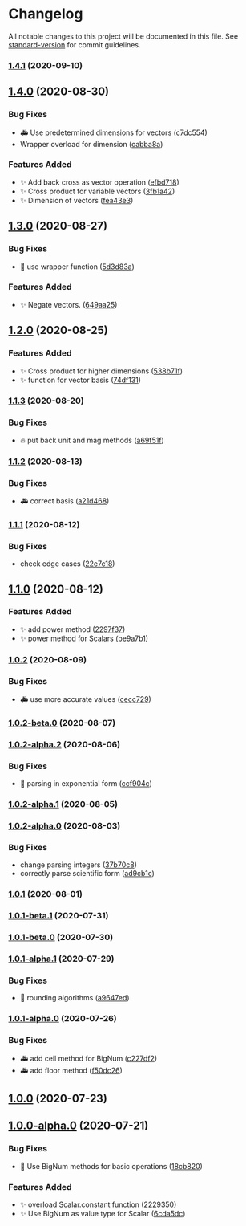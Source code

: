 # Changelog

All notable changes to this project will be documented in this file. See [standard-version](https://github.com/conventional-changelog/standard-version) for commit guidelines.

### [1.4.1](https://github.com/terrible-coder/multivariate_calculus/compare/v1.4.0...v1.4.1) (2020-09-10)

## [1.4.0](https://github.com/terrible-coder/multivariate_calculus/compare/v1.3.0...v1.4.0) (2020-08-30)


### Bug Fixes

* :ambulance: Use predetermined dimensions for vectors ([c7dc554](https://github.com/terrible-coder/multivariate_calculus/commit/c7dc55452f2edc44a8d9a0d6300e477f33703816))
* Wrapper overload for dimension ([cabba8a](https://github.com/terrible-coder/multivariate_calculus/commit/cabba8ad7e4d1003a5aa7f93dedf1ae5f2357308))


### Features Added

* :sparkles: Add back cross as vector operation ([efbd718](https://github.com/terrible-coder/multivariate_calculus/commit/efbd7185f103c0facf3dcf0b803c555489e3e82c))
* :sparkles: Cross product for variable vectors ([3fb1a42](https://github.com/terrible-coder/multivariate_calculus/commit/3fb1a42e4873f8b3b28fbbc08130e49dcbf65eae))
* :sparkles: Dimension of vectors ([fea43e3](https://github.com/terrible-coder/multivariate_calculus/commit/fea43e32d6676a74813e8fee502c18e4d4d4d449))

## [1.3.0](https://github.com/terrible-coder/multivariate_calculus/compare/v1.2.0...v1.3.0) (2020-08-27)


### Bug Fixes

* :bug: use wrapper function ([5d3d83a](https://github.com/terrible-coder/multivariate_calculus/commit/5d3d83afb5bf3d83a2d847e5592d1279d655a56f))


### Features Added

* :sparkles: Negate vectors. ([649aa25](https://github.com/terrible-coder/multivariate_calculus/commit/649aa25cd2aafee35839dd11d803d3df572f3717))

## [1.2.0](https://github.com/terrible-coder/multivariate_calculus/compare/v1.1.3...v1.2.0) (2020-08-25)


### Features Added

* :sparkles: Cross product for higher dimensions ([538b71f](https://github.com/terrible-coder/multivariate_calculus/commit/538b71f44987ac8f8f756d3001201653c94ce694))
* :sparkles: function for vector basis ([74df131](https://github.com/terrible-coder/multivariate_calculus/commit/74df131cbb15e915ea070c22de736b30af2434e8))

### [1.1.3](https://github.com/terrible-coder/multivariate_calculus/compare/v1.1.2...v1.1.3) (2020-08-20)


### Bug Fixes

* :fire: put back unit and mag methods ([a69f51f](https://github.com/terrible-coder/multivariate_calculus/commit/a69f51f7bef1919342b15e761ed959d96460e2d9))

### [1.1.2](https://github.com/terrible-coder/multivariate_calculus/compare/v1.1.1...v1.1.2) (2020-08-13)


### Bug Fixes

* :ambulance: correct basis ([a21d468](https://github.com/terrible-coder/multivariate_calculus/commit/a21d46802e86cb40ac6774f3fa495cb8f3e02c81))

### [1.1.1](https://github.com/terrible-coder/multivariate_calculus/compare/v1.1.0...v1.1.1) (2020-08-12)


### Bug Fixes

* check edge cases ([22e7c18](https://github.com/terrible-coder/multivariate_calculus/commit/22e7c18dcf0ced83cc4c650021fa8051b5f9e1e4))

## [1.1.0](https://github.com/terrible-coder/multivariate_calculus/compare/v1.0.2...v1.1.0) (2020-08-12)


### Features Added

* :sparkles: add power method ([2297f37](https://github.com/terrible-coder/multivariate_calculus/commit/2297f37e9aa18a1c76774f791830c433783942e7))
* :sparkles: power method for Scalars ([be9a7b1](https://github.com/terrible-coder/multivariate_calculus/commit/be9a7b135c842f9d4e19bcbf93bf22a6ba972492))

### [1.0.2](https://github.com/terrible-coder/multivariate_calculus/compare/v1.0.2-beta.0...v1.0.2) (2020-08-09)


### Bug Fixes

* :ambulance: use more accurate values ([cecc729](https://github.com/terrible-coder/multivariate_calculus/commit/cecc729f3d505be6e41cb79b084f82f8b6c5f23c))

### [1.0.2-beta.0](https://github.com/terrible-coder/multivariate_calculus/compare/v1.0.2-alpha.2...v1.0.2-beta.0) (2020-08-07)

### [1.0.2-alpha.2](https://github.com/terrible-coder/multivariate_calculus/compare/v1.0.2-alpha.1...v1.0.2-alpha.2) (2020-08-06)


### Bug Fixes

* :bug: parsing in exponential form ([ccf904c](https://github.com/terrible-coder/multivariate_calculus/commit/ccf904cdac06910c82d6c2137fa3d7b62739046d))

### [1.0.2-alpha.1](https://github.com/terrible-coder/multivariate_calculus/compare/v1.0.2-alpha.0...v1.0.2-alpha.1) (2020-08-05)

### [1.0.2-alpha.0](https://github.com/terrible-coder/multivariate_calculus/compare/v1.0.1...v1.0.2-alpha.0) (2020-08-03)


### Bug Fixes

* change parsing integers ([37b70c8](https://github.com/terrible-coder/multivariate_calculus/commit/37b70c898247c3b73fce0b0b6092d4c68db06af7))
* correctly parse scientific form ([ad9cb1c](https://github.com/terrible-coder/multivariate_calculus/commit/ad9cb1c85cd84d27cb97d2eb6ff30310d5bc3b9e))

### [1.0.1](https://github.com/terrible-coder/multivariate_calculus/compare/v1.0.1-beta.1...v1.0.1) (2020-08-01)

### [1.0.1-beta.1](https://github.com/terrible-coder/multivariate_calculus/compare/v1.0.1-beta.0...v1.0.1-beta.1) (2020-07-31)

### [1.0.1-beta.0](https://github.com/terrible-coder/multivariate_calculus/compare/v1.0.1-alpha.1...v1.0.1-beta.0) (2020-07-30)

### [1.0.1-alpha.1](https://github.com/terrible-coder/multivariate_calculus/compare/v1.0.1-alpha.0...v1.0.1-alpha.1) (2020-07-29)


### Bug Fixes

* :bug: rounding algorithms ([a9647ed](https://github.com/terrible-coder/multivariate_calculus/commit/a9647edc4d6805113c91cf6d7c0e1e6888f0b22a))

### [1.0.1-alpha.0](https://github.com/terrible-coder/multivariate_calculus/compare/v1.0.0...v1.0.1-alpha.0) (2020-07-26)


### Bug Fixes

* :ambulance: add ceil method for BigNum ([c227df2](https://github.com/terrible-coder/multivariate_calculus/commit/c227df26d2df1e93ca266209f6dd1d983a7d878a))
* :ambulance: add floor method ([f50dc26](https://github.com/terrible-coder/multivariate_calculus/commit/f50dc26d1809c0a08e34199922bbe99c85cea030))

## [1.0.0](https://github.com/terrible-coder/multivariate_calculus/compare/v1.0.0-alpha.0...v1.0.0) (2020-07-23)

## [1.0.0-alpha.0](https://github.com/terrible-coder/multivariate_calculus/compare/v0.3.11...v1.0.0-alpha.0) (2020-07-21)


### Bug Fixes

* :construction: Use BigNum methods for basic operations ([18cb820](https://github.com/terrible-coder/multivariate_calculus/commit/18cb82036381e3ef02df08caf4f2370d887ed591))


### Features Added

* :sparkles: overload Scalar.constant function ([2229350](https://github.com/terrible-coder/multivariate_calculus/commit/2229350c1f7f6be90a0064e62afc344d5bb3e9ed))
* :sparkles: Use BigNum as value type for Scalar ([6cda5dc](https://github.com/terrible-coder/multivariate_calculus/commit/6cda5dcc86d4bef59db72167a748d626ea328a08))
